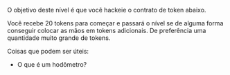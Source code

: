 O objetivo deste nível é que você hackeie o contrato de token abaixo.

Você recebe 20 tokens para começar e passará o nível se de alguma forma conseguir colocar as mãos em tokens adicionais. De preferência uma quantidade muito grande de tokens.

Coisas que podem ser úteis:
* O que é um hodômetro?